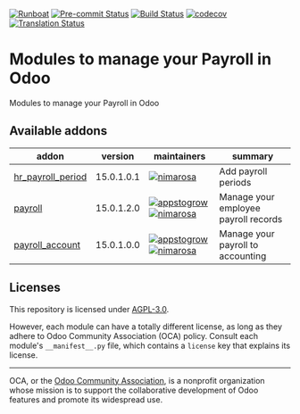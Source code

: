 
[![Runboat](https://img.shields.io/badge/runboat-Try%20me-875A7B.png)](https://runboat.odoo-community.org/builds?repo=OCA/payroll&target_branch=15.0)
[![Pre-commit Status](https://github.com/OCA/payroll/actions/workflows/pre-commit.yml/badge.svg?branch=15.0)](https://github.com/OCA/payroll/actions/workflows/pre-commit.yml?query=branch%3A15.0)
[![Build Status](https://github.com/OCA/payroll/actions/workflows/test.yml/badge.svg?branch=15.0)](https://github.com/OCA/payroll/actions/workflows/test.yml?query=branch%3A15.0)
[![codecov](https://codecov.io/gh/OCA/payroll/branch/15.0/graph/badge.svg)](https://codecov.io/gh/OCA/payroll)
[![Translation Status](https://translation.odoo-community.org/widgets/payroll-15-0/-/svg-badge.svg)](https://translation.odoo-community.org/engage/payroll-15-0/?utm_source=widget)

<!-- /!\ do not modify above this line -->

# Modules to manage your Payroll in Odoo

Modules to manage your Payroll in Odoo

<!-- /!\ do not modify below this line -->

<!-- prettier-ignore-start -->

[//]: # (addons)

Available addons
----------------
addon | version | maintainers | summary
--- | --- | --- | ---
[hr_payroll_period](hr_payroll_period/) | 15.0.1.0.1 | [![nimarosa](https://github.com/nimarosa.png?size=30px)](https://github.com/nimarosa) | Add payroll periods
[payroll](payroll/) | 15.0.1.2.0 | [![appstogrow](https://github.com/appstogrow.png?size=30px)](https://github.com/appstogrow) [![nimarosa](https://github.com/nimarosa.png?size=30px)](https://github.com/nimarosa) | Manage your employee payroll records
[payroll_account](payroll_account/) | 15.0.1.0.0 | [![appstogrow](https://github.com/appstogrow.png?size=30px)](https://github.com/appstogrow) [![nimarosa](https://github.com/nimarosa.png?size=30px)](https://github.com/nimarosa) | Manage your payroll to accounting

[//]: # (end addons)

<!-- prettier-ignore-end -->

## Licenses

This repository is licensed under [AGPL-3.0](LICENSE).

However, each module can have a totally different license, as long as they adhere to Odoo Community Association (OCA)
policy. Consult each module's `__manifest__.py` file, which contains a `license` key
that explains its license.

----
OCA, or the [Odoo Community Association](http://odoo-community.org/), is a nonprofit
organization whose mission is to support the collaborative development of Odoo features
and promote its widespread use.

